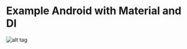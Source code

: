 # Example Android with Material and DI


![alt tag](https://raw.github.com/josemlechon/example-and-wondy-material/master/art/screenshot_map.png)

